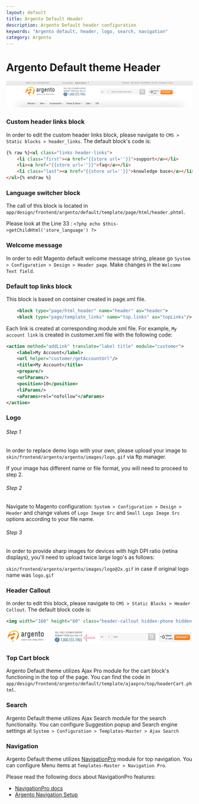 ```yaml
---
layout: default
title: Argento Default Header
description: Argento Default header configuration
keywords: "Argento default, header, logo, search, navigation"
category: Argento
---
```


# Argento Default theme Header

![Argento default theme header](/images/argento/default/header.png)

### Custom header links block

In order to edit the custom header links block, please navigate to
`CMS > Static blocks > header_links`. The default block's code is:

```html
{% raw %}<ul class="links header-links">
    <li class="first"><a href="{{store url=''}}">support</a></li>
    <li><a href="{{store url=''}}">faq</a></li>
    <li class="last"><a href="{{store url=''}}">knowledge base</a></li>
</ul>{% endraw %}
```

### Language switcher block

The call of this block is located in `app/design/frontend/argento/default/template/page/html/header.phtml`.

Please look at the Line 33 : `<?php echo $this->getChildHtml('store_language') ?>`

### Welcome message

In order to edit Magento default welcome message string, please go `System > Configuration > Design > Header page`. Make changes in the `Welcome Text field`.

### Default top links block

This block is based on container created in page.xml file.

```xml
    <block type="page/html_header" name="header" as="header">
    <block type="page/template_links" name="top.links" as="topLinks"/>
```

Each link is created at corresponding module xml file. For example, `My account link` is created in customer.xml file with the following code:

```xml
<action method="addLink" translate="label title" module="customer">
    <label>My Account</label>
    <url helper="customer/getAccountUrl"/>
    <title>My Account</title>
    <prepare/>
    <urlParams/>
    <position>10</position>
    <liParams/>
    <aParams>rel="nofollow"</aParams>
</action>
```

### Logo

###### Step 1

In order to replace demo logo with your own, please upload your image to
`skin/frontend/argento/argento/images/logo.gif` via ftp manager.

If your image has different name or file format, you will need to proceed to step 2.

###### Step 2

Navigate to Magento configuration: `System > Configuration > Design > Header` and
change values of `Logo Image Src` and `Small Logo Image Src` options according
to your file name.

###### Step 3

In order to provide sharp images for devices with high DPI ratio (retina displays),
you'll need to upload twice large logo's as follows:

`skin/frontend/argento/argento/images/logo@2x.gif` in case if original logo
name was `logo.gif`

### Header Callout

In order to edit this block, please navigate to `CMS > Static Blocks > Header Collout`.
The default block code is:

```xml
<img width="160" height="60" class="header-callout hidden-phone hidden-tablet" src="{% raw %}{{skin url='images/media/callout_customer_support.gif'}}{% endraw %}" alt="Toll-Free Customer Support 24/7" style="margin: 5px 0 0 50px; max-width: 180px; max-height: 80px;"/>
```

![Argento default theme header callout](/images/argento/default/header-callout.jpg)

### Top Cart block

Argento Default theme utilizes Ajax Pro module for the cart block's functioning in the top of the page. You can find the code in `app/design/frontend/argento/default/template/ajaxpro/top/headerCart.phtml`.

### Search

Argento Default theme utilizes Ajax Search module for the search functionality. You can
configure Suggestion popup and Search engine settings at
`System > Configuration > Templates-Master > Ajax Search`

### Navigation

Argento Default theme utilizes [NavigationPro](/m1/navigationpro/) module for top navigation.
You can configure Menu items at `Templates-Master > Navigation Pro`.

Please read the following docs about NavigationPro features:

- [NavigationPro docs](/m1/navigationpro/)
- [Argento Navigation Setup](/m1/argento/navigation-setup/)


